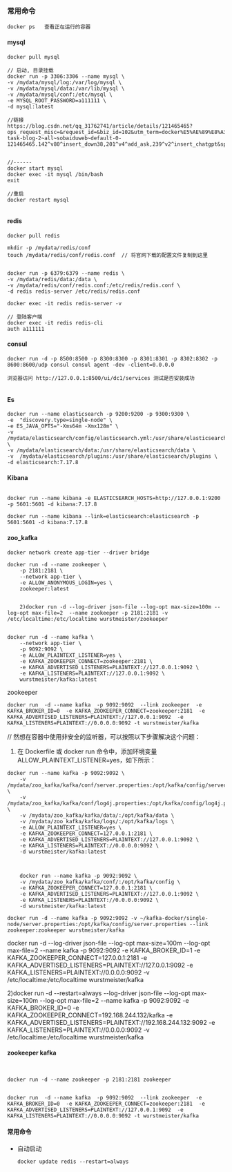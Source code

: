 ### 常用命令

```
docker ps   查看正在运行的容器
```









#### mysql

```docker pull mysql:5.7
docker pull mysql

// 启动, 目录挂载
docker run -p 3306:3306 --name mysql \
-v /mydata/mysql/log:/var/log/mysql \
-v /mydata/mysql/data:/var/lib/mysql \
-v /mydata/mysql/conf:/etc/mysql \
-e MYSQL_ROOT_PASSWORD=a111111 \
-d mysql:latest

//链接
https://blog.csdn.net/qq_31762741/article/details/121465465?ops_request_misc=&request_id=&biz_id=102&utm_term=docker%E5%AE%89%E8%A3%85mysql%E5%B9%B6%E9%85%8D%E7%BD%AE&utm_medium=distribute.pc_search_result.none-task-blog-2~all~sobaiduweb~default-0-121465465.142^v80^insert_down38,201^v4^add_ask,239^v2^insert_chatgpt&spm=1018.2226.3001.4187


//------
docker start mysql
docker exec -it mysql /bin/bash
exit

//重启
docker restart mysql
```



```

```







#### redis

```
docker pull redis

mkdir -p /mydata/redis/conf
touch /mydata/redis/conf/redis.conf  // 将官网下载的配置文件复制到这里


docker run -p 6379:6379 --name redis \
-v /mydata/redis/data:/data \
-v /mydata/redis/conf/redis.conf:/etc/redis/redis.conf \
-d redis redis-server /etc/redis/redis.conf

docker exec -it redis redis-server -v

// 登陆客户端
docker exec -it redis redis-cli
auth a111111
```





####  consul

```
docker run -d -p 8500:8500 -p 8300:8300 -p 8301:8301 -p 8302:8302 -p 8600:8600/udp consul consul agent -dev -client=0.0.0.0

浏览器访问 http://127.0.0.1:8500/ui/dc1/services 测试是否安装成功


```







#### Es

```
docker run --name elasticsearch -p 9200:9200 -p 9300:9300 \
-e  "discovery.type=single-node" \
-e ES_JAVA_OPTS="-Xms64m -Xmx128m" \
-v /mydata/elasticsearch/config/elasticsearch.yml:/usr/share/elasticsearch/config/elasticsearch.yml \
-v /mydata/elasticsearch/data:/usr/share/elasticsearch/data \
-v  /mydata/elasticsearch/plugins:/usr/share/elasticsearch/plugins \
-d elasticsearch:7.17.8
```



#### Kibana

```

docker run --name kibana -e ELASTICSEARCH_HOSTS=http://127.0.0.1:9200 -p 5601:5601 -d kibana:7.17.8

docker run --name kibana --link=elasticsearch:elasticsearch -p 5601:5601 -d kibana:7.17.8
```







#### zoo_kafka

```
docker network create app-tier --driver bridge

docker run -d --name zookeeper \
	-p 2181:2181 \
    --network app-tier \
    -e ALLOW_ANONYMOUS_LOGIN=yes \
  	zookeeper:latest
  	
  	
  	2)docker run -d --log-driver json-file --log-opt max-size=100m --log-opt max-file=2  --name zookeeper -p 2181:2181 -v /etc/localtime:/etc/localtime wurstmeister/zookeeper


docker run -d --name kafka \
    --network app-tier \
    -p 9092:9092 \
    -e ALLOW_PLAINTEXT_LISTENER=yes \
    -e KAFKA_ZOOKEEPER_CONNECT=zookeeper:2181 \
    -e KAFKA_ADVERTISED_LISTENERS=PLAINTEXT://127.0.0.1:9092 \
    -e KAFKA_LISTENERS=PLAINTEXT://127.0.0.1:9092 \
	wurstmeister/kafka:latest

```













zookeeper

```
docker run  -d --name kafka  -p 9092:9092  --link zookeeper  -e KAFKA_BROKER_ID=0  -e KAFKA_ZOOKEEPER_CONNECT=zookeeper:2181  -e KAFKA_ADVERTISED_LISTENERS=PLAINTEXT://127.0.0.1:9092  -e KAFKA_LISTENERS=PLAINTEXT://0.0.0.0:9092 -t wurstmeister/kafka 

```



// 然想在容器中使用非安全的监听器，可以按照以下步骤解决这个问题：

1. 在 Dockerfile 或 docker run 命令中，添加环境变量 ALLOW_PLAINTEXT_LISTENER=yes，如下所示：

````
docker run --name kafka -p 9092:9092 \
    -v /mydata/zoo_kafka/kafka/conf/server.properties:/opt/kafka/config/server.properties \
    -v /mydata/zoo_kafka/kafka/conf/log4j.properties:/opt/kafka/config/log4j.properties \
    -v /mydata/zoo_kafka/kafka/data/:/opt/kafka/data \
    -v /mydata/zoo_kafka/kafka/logs/:/opt/kafka/logs \
    -e ALLOW_PLAINTEXT_LISTENER=yes \
    -e KAFKA_ZOOKEEPER_CONNECT=127.0.0.1:2181 \
    -e KAFKA_ADVERTISED_LISTENERS=PLAINTEXT://127.0.0.1:9092 \
    -e KAFKA_LISTENERS=PLAINTEXT://0.0.0.0:9092 \
    -d wurstmeister/kafka:latest
    
    
    
    docker run --name kafka -p 9092:9092 \
    -v /mydata/zoo_kafka/kafka/conf/:/opt/kafka/config \
    -e KAFKA_ZOOKEEPER_CONNECT=127.0.0.1:2181 \
    -e KAFKA_ADVERTISED_LISTENERS=PLAINTEXT://127.0.0.1:9092 \
    -e KAFKA_LISTENERS=PLAINTEXT://0.0.0.0:9092 \
    -d wurstmeister/kafka:latest
````





```
docker run -d --name kafka -p 9092:9092 -v ~/kafka-docker/single-node/server.properties:/opt/kafka/config/server.properties --link zookeeper:zookeeper wurstmeister/kafka
```





docker run -d  --log-driver json-file --log-opt max-size=100m --log-opt max-file=2 --name kafka -p 9092:9092 -e KAFKA_BROKER_ID=1 -e KAFKA_ZOOKEEPER_CONNECT=127.0.0.1:2181 -e KAFKA_ADVERTISED_LISTENERS=PLAINTEXT://127.0.0.1:9092 -e KAFKA_LISTENERS=PLAINTEXT://0.0.0.0:9092 -v /etc/localtime:/etc/localtime wurstmeister/kafka





2)docker run -d --restart=always --log-driver json-file --log-opt max-size=100m --log-opt max-file=2 --name kafka -p 9092:9092 -e KAFKA_BROKER_ID=0 -e KAFKA_ZOOKEEPER_CONNECT=192.168.244.132/kafka -e KAFKA_ADVERTISED_LISTENERS=PLAINTEXT://192.168.244.132:9092 -e KAFKA_LISTENERS=PLAINTEXT://0.0.0.0:9092 -v /etc/localtime:/etc/localtime wurstmeister/kafka





#### zookeeper kafka

```


docker run -d --name zookeeper -p 2181:2181 zookeeper


docker run  -d --name kafka  -p 9092:9092  --link zookeeper  -e KAFKA_BROKER_ID=0  -e KAFKA_ZOOKEEPER_CONNECT=zookeeper:2181  -e KAFKA_ADVERTISED_LISTENERS=PLAINTEXT://127.0.0.1:9092  -e KAFKA_LISTENERS=PLAINTEXT://0.0.0.0:9092 -t wurstmeister/kafka

```



#### 常用命令

* 自动启动

  ```
  docker update redis --restart=always   
  ```

  
